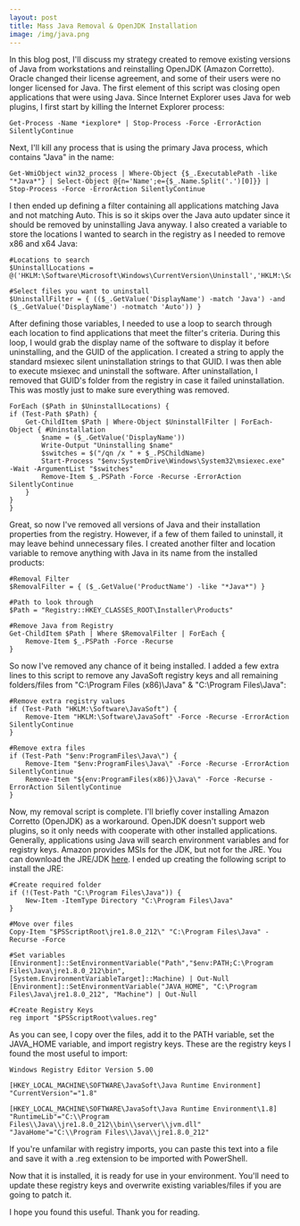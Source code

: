 ```yaml
---
layout: post
title: Mass Java Removal & OpenJDK Installation
image: /img/java.png
---
```


In this blog post, I'll discuss my strategy created to remove existing versions of Java from workstations and reinstalling OpenJDK (Amazon Corretto). Oracle changed their license agreement, and some of their users were no longer licensed for Java. The first element of this script was closing open applications that were using Java. Since Internet Explorer uses Java for web plugins, I first start by killing the Internet Explorer process:

```
Get-Process -Name *iexplore* | Stop-Process -Force -ErrorAction SilentlyContinue
```

Next, I'll kill any process that is using the primary Java process, which contains "Java" in the name:

```
Get-WmiObject win32_process | Where-Object {$_.ExecutablePath -like "*Java*"} | Select-Object @{n='Name';e={$_.Name.Split('.')[0]}} | Stop-Process -Force -ErrorAction SilentlyContinue
```

I then ended up defining a filter containing all applications matching Java and not matching Auto. This is so it skips over the Java auto updater since it should be removed by uninstalling Java anyway. I also created a variable to store the locations I wanted to search in the registry as I needed to remove x86 and x64 Java:

```
#Locations to search
$UninstallLocations = @('HKLM:\Software\Microsoft\Windows\CurrentVersion\Uninstall','HKLM:\Software\Wow6432Node\Microsoft\Windows\CurrentVersion\Uninstall')

#Select files you want to uninstall
$UninstallFilter = { (($_.GetValue('DisplayName') -match 'Java') -and ($_.GetValue('DisplayName') -notmatch 'Auto')) }
```

After defining those variables, I needed to use a loop to search through each location to find applications that meet the filter's criteria. During this loop, I would grab the display name of the software to display it before uninstalling, and the GUID of the application. I created a string to apply the standard msiexec silent uninstallation strings to that GUID. I was then able to execute msiexec and uninstall the software. After uninstallation, I removed that GUID's folder from the registry in case it failed uninstallation. This was mostly just to make sure everything was removed.

```
ForEach ($Path in $UninstallLocations) {
if (Test-Path $Path) {
    Get-ChildItem $Path | Where-Object $UninstallFilter | ForEach-Object { #Uninstallation
        $name = ($_.GetValue('DisplayName'))
        Write-Output "Uninstalling $name"
        $switches = $("/qn /x " + $_.PSChildName)
        Start-Process "$env:SystemDrive\Windows\System32\msiexec.exe" -Wait -ArgumentList "$switches"
        Remove-Item $_.PSPath -Force -Recurse -ErrorAction SilentlyContinue
    } 
}
}
```

Great, so now I've removed all versions of Java and their installation properties from the registry. However, if a few of them failed to uninstall, it may leave behind unnecessary files. I created another filter and location variable to remove anything with Java in its name from the installed products:

```
#Removal Filter
$RemovalFilter = { ($_.GetValue('ProductName') -like "*Java*") }

#Path to look through
$Path = "Registry::HKEY_CLASSES_ROOT\Installer\Products"

#Remove Java from Registry
Get-ChildItem $Path | Where $RemovalFilter | ForEach {
    Remove-Item $_.PSPath -Force -Recurse
}
```

So now I've removed any chance of it being installed. I added a few extra lines to this script to remove any JavaSoft registry keys and all remaining folders/files from "C:\Program Files (x86)\Java" & "C:\Program Files\Java":

```
#Remove extra registry values
if (Test-Path "HKLM:\Software\JavaSoft") {
    Remove-Item "HKLM:\Software\JavaSoft" -Force -Recurse -ErrorAction SilentlyContinue
}

#Remove extra files
if (Test-Path "$env:ProgramFiles\Java\") {
    Remove-Item "$env:ProgramFiles\Java\" -Force -Recurse -ErrorAction SilentlyContinue
    Remove-Item "${env:ProgramFiles(x86)}\Java\" -Force -Recurse -ErrorAction SilentlyContinue  
}
```

Now, my removal script is complete. I'll briefly cover installing Amazon Corretto (OpenJDK) as a workaround. OpenJDK doesn't support web plugins, so it only needs with cooperate with other installed applications. Generally, applications using Java will search environment variables and for registry keys. Amazon provides MSIs for the JDK, but not for the JRE. You can download the JRE/JDK [here](https://docs.aws.amazon.com/corretto/latest/corretto-8-ug/downloads-list.html). I ended up creating the following script to install the JRE:


```
#Create required folder
if (!(Test-Path "C:\Program Files\Java")) {
    New-Item -ItemType Directory "C:\Program Files\Java"
}

#Move over files
Copy-Item "$PSScriptRoot\jre1.8.0_212\" "C:\Program Files\Java" -Recurse -Force

#Set variables
[Environment]::SetEnvironmentVariable("Path","$env:PATH;C:\Program Files\Java\jre1.8.0_212\bin",[System.EnvironmentVariableTarget]::Machine) | Out-Null
[Environment]::SetEnvironmentVariable("JAVA_HOME", "C:\Program Files\Java\jre1.8.0_212", "Machine") | Out-Null

#Create Registry Keys
reg import "$PSScriptRoot\values.reg"
```

As you can see, I copy over the files, add it to the PATH variable, set the JAVA_HOME variable, and import registry keys. These are the registry keys I found the most useful to import:
```
Windows Registry Editor Version 5.00

[HKEY_LOCAL_MACHINE\SOFTWARE\JavaSoft\Java Runtime Environment]
"CurrentVersion"="1.8"

[HKEY_LOCAL_MACHINE\SOFTWARE\JavaSoft\Java Runtime Environment\1.8]
"RuntimeLib"="C:\\Program Files\\Java\\jre1.8.0_212\\bin\\server\\jvm.dll"
"JavaHome"="C:\\Program Files\\Java\\jre1.8.0_212"
```

If you're unfamilar with registry imports, you can paste this text into a file and save it with a .reg extension to be imported with PowerShell.

Now that it is installed, it is ready for use in your environment. You'll need to update these registry keys and overwrite existing variables/files if you are going to patch it.

I hope you found this useful. Thank you for reading.
